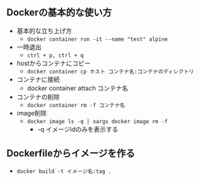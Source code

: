 ## Dockerの基本的な使い方
- 基本的な立ち上げ方
  - `docker container run -it --name "test" alpine`
- 一時退出
  - `ctrl + p, ctrl + q`
- hostからコンテナにコピー
  - `docker container cp ホスト コンテナ名:コンテナのディレクトリ`
- コンテナに接続
  - docker container attach コンテナ名
- コンテナの削除
  - `docker container rm -f コンテナ名` 
- image削除
  - `docker image ls -q | xargs docker image rm -f`
    - -q イメージidのみを表示する  

## Dockerfileからイメージを作る
- `docker build -t イメージ名:tag . `
